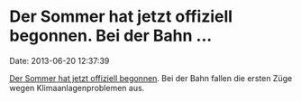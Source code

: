 Der Sommer hat jetzt offiziell begonnen. Bei der Bahn \...
==========================================================

Date: 2013-06-20 12:37:39

[Der Sommer hat jetzt offiziell
begonnen](http://ml.spiegel.de/article.do?id=906536). Bei der Bahn
fallen die ersten Züge wegen Klimaanlagenproblemen aus.
